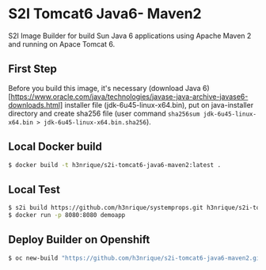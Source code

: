 # S2I Tomcat6 Java6- Maven2

S2I Image Builder for build Sun Java 6 applications using Apache Maven 2 and running on Apace Tomcat 6.

First Step
---
Before you build this image, it's necessary (download Java 6)[https://www.oracle.com/java/technologies/javase-java-archive-javase6-downloads.html] installer file (jdk-6u45-linux-x64.bin), put on java-installer directory and create sha256 file (user command `sha256sum jdk-6u45-linux-x64.bin > jdk-6u45-linux-x64.bin.sha256`).

Local Docker build
---
```bash
$ docker build -t h3nrique/s2i-tomcat6-java6-maven2:latest .
```

Local Test
---
```bash
$ s2i build https://github.com/h3nrique/systemprops.git h3nrique/s2i-tomcat6-java6-maven2:latest demoapp -e WAR_NAME=systemprops.war
$ docker run -p 8080:8080 demoapp
```

Deploy Builder on Openshift
---
```bash
$ oc new-build "https://github.com/h3nrique/s2i-tomcat6-java6-maven2.git" --name=s2i-tomcat6-java6-maven2 --strategy=docker
```
